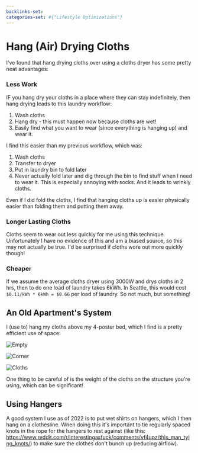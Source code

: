 ```yaml
---
backlinks-set: 
categories-set: #{"Lifestyle Optimizations"}
---
```

# Hang (Air) Drying Cloths

I've found that hang drying cloths over using a cloths dryer has some pretty
neat advantages:

### Less Work

IF you hang dry your cloths in a place where they can stay indefinitely, then
hang drying leads to this laundry workflow:

1. Wash cloths
1. Hang dry - this must happen now because cloths are wet!
1. Easily find what you want to wear (since everything is hanging up) and wear
   it.

I find this easier than my previous workflow, which was:

1. Wash cloths
1. Transfer to dryer
1. Put in laundry bin to fold later
1. Never actually fold later and dig through the bin to find stuff when I need
   to wear it.  This is especially annoying with socks.  And it leads to
   wrinkly cloths.

Even if I did fold the cloths, I find that hanging cloths up is easier
physically easier than folding them and putting them away.

### Longer Lasting Cloths

Cloths seem to wear out less quickly for me using this technique.
Unfortunately I have no evidence of this and am a biased source, so this may
not actually be true.  I'd be surprised if cloths wore out more quickly though!

### Cheaper

If we assume the average cloths dryer using 3000W and drys cloths in 2 hrs,
then to do one load of laundry takes 6kWh.  In Seattle, this would cost
`$0.11/kWh * 6kWh = $0.66` per load of laundry.  So not much, but something!


## An Old Apartment's System

I (use to) hang my cloths above my 4-poster bed, which I find is a pretty
efficient use of space:

![Empty](https://lh3.googleusercontent.com/hl1LcVBoja_2GU6FprNhf7y9BQYafNIkDOwQKdfeCndHK5ZakGU-ADtDDxulY6t56hN7GPwPtvSMNrOgv9hnsiB27C3jhDvo6R9gGpiKM61wCZvt-gJ06WOwCYvFC3rAcTNs9A6i5t8=w2400)

![Corner](https://lh3.googleusercontent.com/gGe-CRep0Y80Nsf4RvequnkzTJ0fdz3hAA8JeaoH2I5t1vwECWhyB9tIjb7an8mZ6fYTzSKrwVVqlNHzb5uhDwkJxagJKpUh6ZWQiw2eiJkMZuBMuQCwFgkL5-hh1tKuA21PG9iWriY=w2400)

![Cloths](https://lh3.googleusercontent.com/KYh_H0WnC-_2hH8acCdnNXibKdHbKgBDmuc6P8R7S0nZVkUohAqe5qutcbY5fvZMa04i18BWLmH5NDWx3os7AEVsKpcnP2xV2HR9fn_e2hAI7ieLburs0g-UYTOcxmHM7UsHrqu3TOE=w2400)

One thing to be careful of is the weight of the cloths on the structure you're
using, which can be significant!


## Using Hangers

A good system I use as of 2022 is to put wet shirts on hangers, which I then
hang on a clothesline.  When doing this it's important to tie regularly spaced
knots in the rope for the hangers to rest against (like this:
https://www.reddit.com/r/interestingasfuck/comments/vf4upz/this_man_tying_knots/)
to make sure the clothes don't bunch up (reducing airflow).